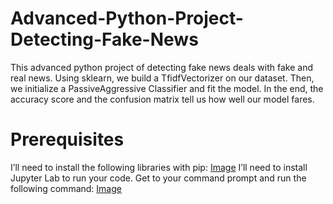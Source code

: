 # Advanced-Python-Project-Detecting-Fake-News
This advanced python project of detecting fake news deals with fake and real news. Using sklearn, we build a TfidfVectorizer on our dataset. Then, we initialize a PassiveAggressive Classifier and fit the model. In the end, the accuracy score and the confusion matrix tell us how well our model fares.

# Prerequisites
I’ll need to install the following libraries with pip:
[Image](https://github.com/Ernar363/Advanced-Python-Project-Detecting-Fake-News/raw/master/images/1.png)
I’ll need to install Jupyter Lab to run your code. Get to your command prompt and run the following command:
[Image](https://github.com/Ernar363/Advanced-Python-Project-Detecting-Fake-News/raw/master/images/2.png)
